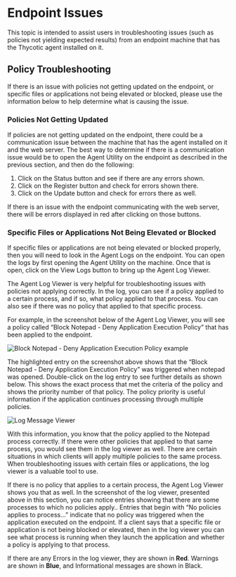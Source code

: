 [title]: # (Endpoint Issues)
[tags]: # (agents)
[priority]: # (13)
# Endpoint Issues

This topic is intended to assist users in troubleshooting issues (such as policies not yielding expected results) from an endpoint machine that has the Thycotic agent installed on it.

## Policy Troubleshooting

If there is an issue with policies not getting updated on the endpoint, or specific files or applications not being elevated or blocked, please use the information below to help determine what is causing the issue.

### Policies Not Getting Updated

If policies are not getting updated on the endpoint, there could be a communication issue between the machine that has the agent installed on it and the web server. The best way to determine if there is a communication issue would be to open the Agent Utility on the endpoint as described in the previous section, and then do the following:

1. Click on the Status button and see if there are any errors shown.
2. Click on the Register button and check for errors shown there.
3. Click on the Update button and check for errors there as well.

If there is an issue with the endpoint communicating with the web server, there will be errors displayed in red after clicking on those buttons.

### Specific Files or Applications Not Being Elevated or Blocked

If specific files or applications are not being elevated or blocked properly, then you will need to look in the Agent Logs on the endpoint. You can open the logs by first opening the Agent Utility on the machine. Once that is open, click on the View Logs button to bring up the Agent Log Viewer.

The Agent Log Viewer is very helpful for troubleshooting issues with policies not applying correctly. In the log, you can see if a policy applied to a certain process, and if so, what policy applied to that process. You can also see if there was no policy that applied to that specific process.

For example, in the screenshot below of the Agent Log Viewer, you will see a policy called “Block Notepad - Deny Application Execution Policy” that has been applied to the endpoint.

![Block Notepad - Deny Application Execution Policy example](images/pm_agent_utility_logs.png)

The highlighted entry on the screenshot above shows that the “Block Notepad - Deny Application Execution Policy” was triggered when notepad was opened. Double-click on the log entry to see further details as shown below. This shows the exact process that met the criteria of the policy and shows the priority number of that policy. The policy priority is useful information if the application continues processing through multiple policies.

![Log Message Viewer](images/pm_agent_utility_logs.png)

With this information, you know that the policy applied to the Notepad process correctly. If there were other policies that applied to that same process, you would see them in the log viewer as well. There are certain situations in which clients will apply multiple policies to the same process. When troubleshooting issues with certain files or applications, the log viewer is a valuable tool to use.

If there is no policy that applies to a certain process, the Agent Log Viewer shows you that as well. In the screenshot of the log viewer, presented above in this section, you can notice entries showing that there are some processes to which no policies apply.. Entries that begin with “No policies applies to process...” indicate that no policy was triggered when the application executed on the endpoint. If a client says that a specific file or application is not being blocked or elevated, then in the log viewer you can see what process is running when they launch the application and whether a policy is applying to that process.

If there are any Errors in the log viewer, they are shown in __Red__. Warnings are shown in __Blue__, and Informational messages are shown in Black.
